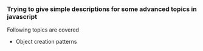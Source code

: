 ### Trying to give simple descriptions for some advanced topics in javascript

Following topics are covered
- Object creation patterns